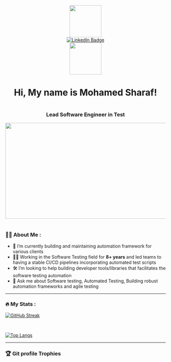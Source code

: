 <div id="header" align="center">
  <img src="https://media.giphy.com/media/M9gbBd9nbDrOTu1Mqx/giphy.gif" width="100"/>
</div>

<div id="badges" align="center">
  <a href="https://www.linkedin.com/in/msharaf-551/">
    <img src="https://img.shields.io/badge/LinkedIn-blue?style=for-the-badge&logo=linkedin&logoColor=white" alt="LinkedIn Badge"/>
  </a>
</div>

<div id="profile_counter" align="center">
  <img src="https://komarev.com/ghpvc/?username=mthms&style=flat-square&color=blue" width="100" alt=""/>
</div>

<div id="welcome_section" align="center">
  <h1 style="display: inline-block; vertical-align: middle;">
    Hi, My name is Mohamed Sharaf!
  </h1>
  <h3 style="display: inline-block; vertical-align: middle;">
    Lead Software  Engineer in Test
  </h3>
</div>

<div id="header_animation_banner" align="center">
  <img src="https://media.giphy.com/media/dWesBcTLavkZuG35MI/giphy.gif" width="600" height="300"/>
</div>

<br/>

### :man_technologist: About Me :
- 🔭 I’m currently building and maintaining automation framework for various clients
- 👨‍💻 Working in the Software Testing field for **8+ years** and led teams to having a stable CI/CD pipelines incorporating automated test scripts
- 🛠 I’m looking to help building developer tools/libraries that facilitates the software testing automation
- 💬 Ask me about Software testing, Automated Testing, Building robust automation frameworks and agile testing

---

### :fire: My Stats :

[![GitHub Streak](https://github-readme-streak-stats.herokuapp.com?user=mthms&theme=transparent&mode=weekly&hide_longest_streak=false)](#)

<br />

[![Top Langs](https://github-readme-stats.vercel.app/api/top-langs/?username=mthms&layout=compact&theme=vision-friendly-dark)](#)

---

### :trophy: Git profile Trophies

<p align="center"> 
  <a href="#">
    <img src="https://github-profile-trophy.vercel.app/?username=mthms&layout=compact&theme=algolia" alt="" />
  </a>
</p>
